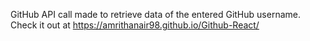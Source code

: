 GitHub API call made to retrieve data of the entered GitHub username.
Check it out at https://amrithanair98.github.io/Github-React/

